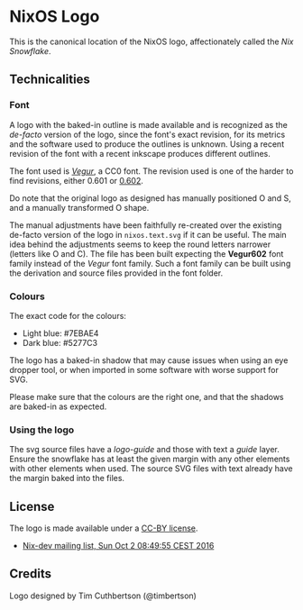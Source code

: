 NixOS Logo
==========

This is the canonical location of the NixOS logo, affectionately called the
*Nix Snowflake*.

Technicalities
--------------

### Font

A logo with the baked-in outline is made available and is recognized as the
*de-facto* version of the logo, since the font's exact revision, for its
metrics and the software used to produce the outlines is unknown. Using a
recent revision of the font with a recent inkscape produces different outlines.

The font used is *[Vegur](http://dotcolon.net/font/vegur/)*, a CC0 font.
The revision used is one of the harder to find revisions, either 0.601 or [0.602](https://web.archive.org/web/20120828195558/http://www.dotcolon.net:80/font/?id=vegur).

Do note that the original logo as designed has manually positioned O and S, and
a manually transformed O shape.

The manual adjustments have been faithfully re-created over the existing
de-facto version of the logo in `nixos.text.svg` if it can be useful. The main
idea behind the adjustments seems to keep the round letters narrower (letters
like O and C). The file has been built expecting the **Vegur602** font family
instead of the *Vegur* font family. Such a font family can be built using the
derivation and source files provided in the font folder.

### Colours

The exact code for the colours:

 * Light blue: #7EBAE4
 * Dark blue: #5277C3

The logo has a baked-in shadow that may cause issues when using an eye dropper
tool, or when imported in some software with worse support for SVG.

Please make sure that the colours are the right one, and that the shadows are
baked-in as expected.

### Using the logo

The svg source files have a *logo-guide* and those with text a *guide* layer.
Ensure the snowflake has at least the given margin with any other elements with
other elements when used. The source SVG files with text already have the
margin baked into the files.

License
-------

The logo is made available under a [CC-BY license](https://creativecommons.org/licenses/by/4.0/).

 * [Nix-dev mailing list, Sun Oct 2 08:49:55 CEST 2016](https://nixos.org/nix-dev/2016-October/021876.html)

Credits
-------

Logo designed by Tim Cuthbertson (@timbertson)
